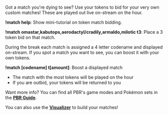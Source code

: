 Got a match you're dying to see? Use your tokens to bid for your very own custom matches! These are played out live on-stream on the hour.

**!match help**: Show mini-tutorial on token match bidding.

**!match omastar,kabutops,aerodactyl/cradily,armaldo,milotic t3**: Place a 3 token bid on that match.

During the break each match is assigned a 4 letter codename and displayed on-stream. If you spot a match you want to see, you can boost it with your own tokens.

**!match \[codename\] t\[amount\]**: Boost a displayed match

* The match with the most tokens will be played on the hour
* If you are outbid, your tokens will be returned to you

Want more info? You can find all PBR's game modes and Pokémon sets in the [**PBR Guide**](https://docs.google.com/spreadsheets/d/1Y37Yl348uS8cV3bhdxOHB2MbECcEP4SKUejgXrkl1ZU).

You can also use the [**Visualizer**](https://chfoo.github.io/fogchamp) to build your matches!